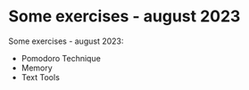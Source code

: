 # Some exercises - august 2023
Some exercises - august 2023:
- Pomodoro Technique
- Memory
- Text Tools
